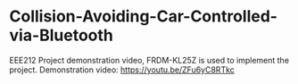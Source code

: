 # Collision-Avoiding-Car-Controlled-via-Bluetooth
EEE212 Project demonstration video, FRDM-KL25Z  is used to implement the project.   Demonstration video: https://youtu.be/ZFu6yC8RTkc
